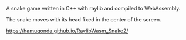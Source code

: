 A snake game written in C++ with raylib and compiled to WebAssembly. 

The snake moves with its head fixed in the center of the screen.

https://hamuqonda.github.io/RaylibWasm_Snake2/
